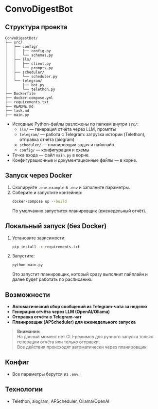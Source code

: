 # ConvoDigestBot

## Структура проекта

```
ConvoDigestBot/
├── src/
│   ├── config/
│   │   ├── config.py
│   │   └── schemas.py
│   ├── llm/
│   │   ├── client.py
│   │   └── prompts.py
│   ├── scheduler/
│   │   └── scheduler.py
│   └── telegram/
│       ├── bot.py
│       └── telethon.py
├── Dockerfile
├── docker-compose.yml
├── requirements.txt
├── README.md
├── task.md
├── main.py
```

- Исходные Python-файлы разложены по папкам внутри `src/`:
  - `llm/` — генерация отчёта через LLM, промпты
  - `telegram/` — работа с Telegram: загрузка истории (Telethon), отправка отчёта (aiogram)
  - `scheduler/` — планировщик задач и пайплайн
  - `config/` — конфигурация и схемы
- Точка входа — файл `main.py` в корне.
- Конфигурационные и документационные файлы — в корне.

## Запуск через Docker

1. Скопируйте `.env.example` в `.env` и заполните параметры.
2. Соберите и запустите контейнер:
   ```sh
   docker-compose up --build
   ```
   По умолчанию запустится планировщик (еженедельный отчёт).

## Локальный запуск (без Docker)
1. Установите зависимости:
   ```sh
   pip install -r requirements.txt
   ```
2. Запустите:
   ```sh
   python main.py
   ```
   Это запустит планировщик, который сразу выполнит пайплайн и далее будет работать по расписанию.

## Возможности

- **Автоматический сбор сообщений из Telegram-чата за неделю**
- **Генерация отчёта через LLM (OpenAI/Ollama)**
- **Отправка отчёта в Telegram-чат**
- **Планировщик (APScheduler) для еженедельного запуска**

> **Внимание:**  
> На данный момент нет CLI-режимов для ручного запуска только генерации отчёта или только отправки.  
> Все действия происходят автоматически через планировщик.

## Конфиг
- Все параметры берутся из `.env`.

## Технологии
- Telethon, aiogram, APScheduler, Ollama/OpenAI 